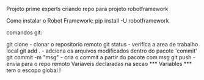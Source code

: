 Projeto prime experts criando repo para projeto robotframework

Como instalar o Robot Framework: pip install -U robotframework

comandos git:

git clone - clonar o repositorio remoto
git status - verifica a area de trabalho local
git add . - adciona os arquivos modificados dentro do pacote 'commit'
git commit -m "msg" - cria o commit a partir do pacote com msg
git push - envia para o repo remoto
Variaveis declaradas na secao *** Variables *** tem o escopo global !
